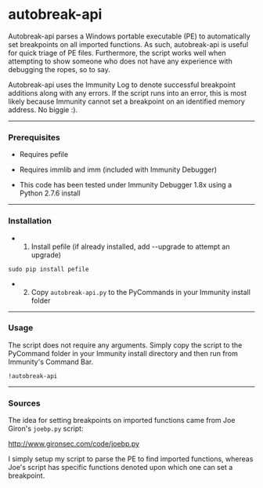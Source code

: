 autobreak-api
============

Autobreak-api parses a Windows portable executable (PE) to automatically set breakpoints on all imported functions.  As such, autobreak-api is useful for quick triage of PE files.  Furthermore, the script works well when attempting to show someone who does not have any experience with debugging the ropes, so to say.

Autobreak-api uses the Immunity Log to denote successful breakpoint additions along with any errors.  If the script runs into an error, this is most likely because Immunity cannot set a breakpoint on an identified memory address.  No biggie :).

-----

### Prerequisites

* Requires pefile
* Requires immlib and imm (included with Immunity Debugger)

* This code has been tested under Immunity Debugger 1.8x using a Python 2.7.6 install

-----

### Installation

* 1) Install pefile (if already installed, add --upgrade to attempt an upgrade)

```
sudo pip install pefile
```

* 2) Copy ```autobreak-api.py``` to the PyCommands in your Immunity install folder

-----

### Usage

The script does not require any arguments.  Simply copy the script to the PyCommand folder in your Immunity install directory and then run from Immunity's Command Bar.

```
!autobreak-api
```

-----

### Sources

The idea for setting breakpoints on imported functions came from Joe Giron's ```joebp.py``` script:

http://www.gironsec.com/code/joebp.py

I simply setup my script to parse the PE to find imported functions, whereas Joe's script has specific functions denoted upon which one can set a breakpoint.

